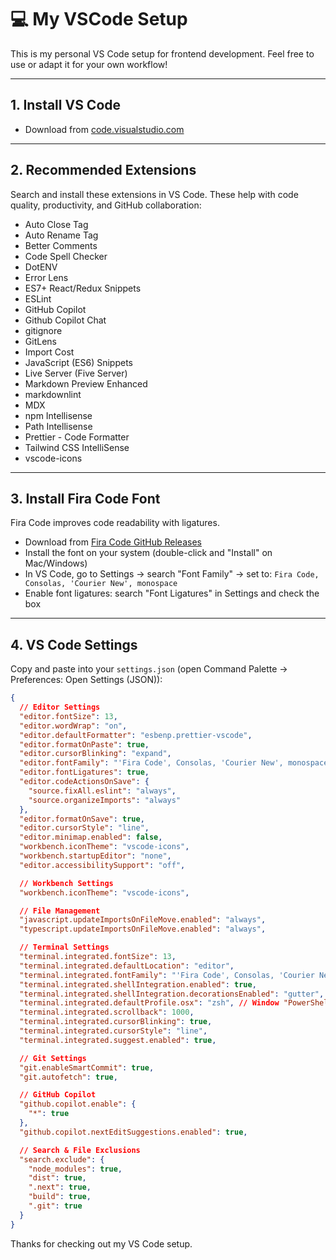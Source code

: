 # 💻 My VSCode Setup

This is my personal VS Code setup for frontend development. Feel free to use or adapt it for your own workflow!

---

## 1. Install VS Code

- Download from [code.visualstudio.com](https://code.visualstudio.com/)

---

## 2. Recommended Extensions

Search and install these extensions in VS Code. These help with code quality, productivity, and GitHub collaboration:

- Auto Close Tag
- Auto Rename Tag
- Better Comments
- Code Spell Checker
- DotENV
- Error Lens
- ES7+ React/Redux Snippets
- ESLint
- GitHub Copilot
- Github Copilot Chat
- gitignore
- GitLens
- Import Cost
- JavaScript (ES6) Snippets
- Live Server (Five Server)
- Markdown Preview Enhanced
- markdownlint
- MDX
- npm Intellisense
- Path Intellisense
- Prettier - Code Formatter
- Tailwind CSS IntelliSense
- vscode-icons

---

## 3. Install Fira Code Font

Fira Code improves code readability with ligatures.

- Download from [Fira Code GitHub Releases](https://github.com/tonsky/FiraCode/releases)
- Install the font on your system (double-click and "Install" on Mac/Windows)
- In VS Code, go to Settings → search "Font Family" → set to: `Fira Code, Consolas, 'Courier New', monospace`
- Enable font ligatures: search "Font Ligatures" in Settings and check the box

---

## 4. VS Code Settings

Copy and paste into your `settings.json` (open Command Palette → Preferences: Open Settings (JSON)):

```json
{
  // Editor Settings
  "editor.fontSize": 13,
  "editor.wordWrap": "on",
  "editor.defaultFormatter": "esbenp.prettier-vscode",
  "editor.formatOnPaste": true,
  "editor.cursorBlinking": "expand",
  "editor.fontFamily": "'Fira Code', Consolas, 'Courier New', monospace",
  "editor.fontLigatures": true,
  "editor.codeActionsOnSave": {
    "source.fixAll.eslint": "always",
    "source.organizeImports": "always"
  },
  "editor.formatOnSave": true,
  "editor.cursorStyle": "line",
  "editor.minimap.enabled": false,
  "workbench.iconTheme": "vscode-icons",
  "workbench.startupEditor": "none",
  "editor.accessibilitySupport": "off",

  // Workbench Settings
  "workbench.iconTheme": "vscode-icons",

  // File Management
  "javascript.updateImportsOnFileMove.enabled": "always",
  "typescript.updateImportsOnFileMove.enabled": "always",

  // Terminal Settings
  "terminal.integrated.fontSize": 13,
  "terminal.integrated.defaultLocation": "editor",
  "terminal.integrated.fontFamily": "'Fira Code', Consolas, 'Courier New', monospace",
  "terminal.integrated.shellIntegration.enabled": true,
  "terminal.integrated.shellIntegration.decorationsEnabled": "gutter",
  "terminal.integrated.defaultProfile.osx": "zsh", // Window "PowerShell", Linux "bash" and Mac "zsh"
  "terminal.integrated.scrollback": 1000,
  "terminal.integrated.cursorBlinking": true,
  "terminal.integrated.cursorStyle": "line",
  "terminal.integrated.suggest.enabled": true,

  // Git Settings
  "git.enableSmartCommit": true,
  "git.autofetch": true,

  // GitHub Copilot
  "github.copilot.enable": {
    "*": true
  },
  "github.copilot.nextEditSuggestions.enabled": true,

  // Search & File Exclusions
  "search.exclude": {
    "node_modules": true,
    "dist": true,
    ".next": true,
    "build": true,
    ".git": true
  }
}
```

Thanks for checking out my VS Code setup.

